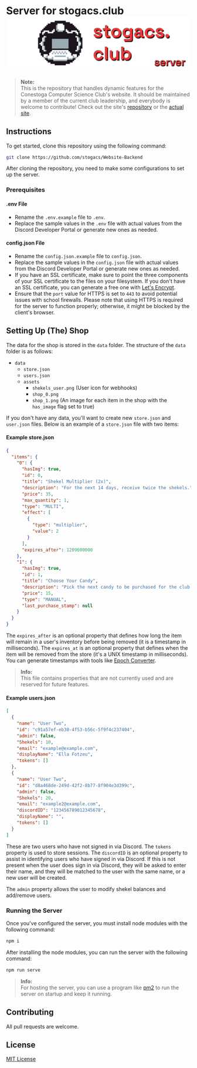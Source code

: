# Server for stogacs.club ![Banner](./banner.png)

> **Note:**  
> This is the repository that handles dynamic features for the Conestoga Computer Science Club's website. It should be maintained by a member of the current club leadership, and everybody is welcome to contribute! Check out the site's [repository](https://github.com/stogacs/website) or the [actual site](https://stogacs.club).

## Instructions

To get started, clone this repository using the following command:

```bash
git clone https://github.com/stogacs/Website-Backend
```

After cloning the repository, you need to make some configurations to set up the server.

### Prerequisites

#### .env File

- Rename the `.env.example` file to `.env`.
- Replace the sample values in the `.env` file with actual values from the Discord Developer Portal or generate new ones as needed.

#### config.json File

- Rename the `config.json.example` file to `config.json`.
- Replace the sample values in the `config.json` file with actual values from the Discord Developer Portal or generate new ones as needed.
- If you have an SSL certificate, make sure to point the three components of your SSL certificate to the files on your filesystem. If you don't have an SSL certificate, you can generate a free one with [Let's Encrypt](https://letsencrypt.org/).
- Ensure that the `port` value for HTTPS is set to `443` to avoid potential issues with school firewalls. Please note that using HTTPS is required for the server to function properly; otherwise, it might be blocked by the client's browser.

## Setting Up (The) Shop

The data for the shop is stored in the `data` folder. The structure of the `data` folder is as follows:

- `data`
  - `store.json`
  - `users.json`
  - `assets`
    - `shekels_user.png` (User icon for webhooks)
    - `shop_0.png`
    - `shop_1.png` (An image for each item in the shop with the `has_image` flag set to true)

If you don't have any data, you'll want to create new `store.json` and `user.json` files. Below is an example of a `store.json` file with two items:

#### Example store.json

```json
{
  "items": {
    "0": {
      "hasImg": true,
      "id": 0,
      "title": "Shekel Multiplier (2x)",
      "description": "For the next 14 days, receive twice the shekels.",
      "price": 35,
      "max_quantity": 1,
      "type": "MULTI",
      "effect": [
        {
          "type": "multiplier",
          "value": 2
        }
      ],
      "expires_after": 1209600000
    },
    "1": {
      "hasImg": true,
      "id": 1,
      "title": "Choose Your Candy",
      "description": "Pick the next candy to be purchased for the club. Must be approved by leadership.",
      "price": 15,
      "type": "MANUAL",
      "last_purchase_stamp": null
    }
  }
}
```

The `expires_after` is an optional property that defines how long the item will remain in a user's inventory before being removed (it is a timestamp in milliseconds). The `expires_at` is an optional property that defines when the item will be removed from the store (it's a UNIX timestamp in milliseconds). You can generate timestamps with tools like [Epoch Converter](https://www.epochconverter.com/).

> **Info:**  
> This file contains properties that are not currently used and are reserved for future features.

#### Example users.json

```json
[
  {
    "name": "User Two",
    "id": "c91a57ef-eb30-4f53-b56c-5f9f4c237404",
    "admin": false,
    "Shekels": 10,
    "email": "example@example.com",
    "displayName": "Ella Fotzeu",
    "tokens": []
  },
  {
    "name": "User Two",
    "id": "d8a468de-249d-42f2-8b77-8f904e3d399c",
    "admin": false,
    "Shekels": 20,
    "email": "example2@example.com",
    "discordID": "123456789012345678",
    "displayName": "",
    "tokens": []
  }
]
```

These are two users who have not signed in via Discord. The `tokens` property is used to store sessions. The `discordID` is an optional property to assist in identifying users who have signed in via Discord. If this is not present when the user does sign in via Discord, they will be asked to enter their name, and they will be matched to the user with the same name, or a new user will be created.

The `admin` property allows the user to modify shekel balances and add/remove users.

### Running the Server

Once you've configured the server, you must install node modules with the following command:

```bash
npm i
```

After installing the node modules, you can run the server with the following command:

```bash
npm run serve
```

> **Info:**  
> For hosting the server, you can use a program like [pm2](https://pm2.keymetrics.io/) to run the server on startup and keep it running.

## Contributing

All pull requests are welcome.

## License

[MIT License](https://choosealicense.com/licenses/mit/)
